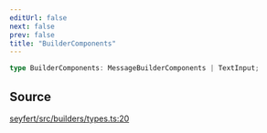 ```yaml
---
editUrl: false
next: false
prev: false
title: "BuilderComponents"
---
```


```ts
type BuilderComponents: MessageBuilderComponents | TextInput;
```

## Source

[seyfert/src/builders/types.ts:20](https://github.com/potoland/potocuit/blob/e332d7a/src/builders/types.ts#L20)
